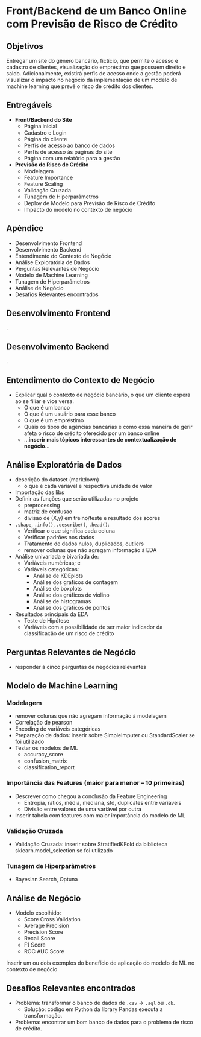 # Front/Backend de um Banco Online com Previsão de Risco de Crédito

## Objetivos

Entregar um site do gênero bancário, fictício, que permite o acesso e cadastro de clientes, visualização do empréstimo que possuem direito e saldo. Adicionalmente, existirá perfis de acesso onde a gestão poderá visualizar o impacto no negócio da implementação de um modelo de machine learning que prevê o risco de crédito dos clientes.

## Entregáveis

- **Front/Backend do Site**
  - Página inicial
  - Cadastro e Login
  - Página do cliente
  - Perfis de acesso ao banco de dados
  - Perfis de acesso às páginas do site
  - Página com um relatório para a gestão
- **Previsão do Risco de Crédito**
  - Modelagem
  - Feature Importance
  - Feature Scaling
  - Validação Cruzada
  - Tunagem de Hiperparâmetros
  - Deploy de Modelo para Previsão de Risco de Crédito
  - Impacto do modelo no contexto de negócio
   
## Apêndice

- Desenvolvimento Frontend
- Desenvolvimento Backend
- Entendimento do Contexto de Negócio
- Análise Exploratória de Dados
- Perguntas Relevantes de Negócio
- Modelo de Machine Learning
- Tunagem de Hiperparâmetros
- Análise de Negócio
- Desafios Relevantes encontrados

## Desenvolvimento Frontend

.

## Desenvolvimento Backend

.

## Entendimento do Contexto de Negócio

- Explicar qual o contexto de negócio bancário, o que um cliente espera ao se filiar e vice versa.
  - O que é um banco
  - O que é um usuário para esse banco
  - O que é um empréstimo
  - Quais os tipos de agências bancárias e como essa maneira de gerir afeta o risco de crédito oferecido por um banco online
  - ...**inserir mais tópicos interessantes de contextualização de negócio**...

## Análise Exploratória de Dados

- descrição do dataset (markdown)
  - o que é cada variável e respectiva unidade de valor
- Importação das libs
- Definir as funções que serão utilizadas no projeto 
  - preprocessing
  - matriz de confusao
  - divisao de (X,y) em treino/teste e resultado dos scores
- `.shape`, `.info()`, `.describe()`, `.head()`:
  - Verificar o que significa cada coluna
  - Verificar padrões nos dados
  - Tratamento de dados nulos, duplicados, outliers
  - remover colunas que não agregam informação à EDA
- Análise univariada e bivariada de:
  - Variáveis numéricas; e
  - Variáveis categóricas:
    - Análise de KDEplots
    - Análise dos gráficos de contagem
    - Análise de boxplots
    - Análise dos gráficos de violino
    - Análise de histogramas
    - Análise dos gráficos de pontos
- Resultados principais da EDA
  - Teste de Hipótese
  - Variáveis com a possibilidade de ser maior indicador da classificação de um risco de crédito

## Perguntas Relevantes de Negócio

- responder à cinco perguntas de negócios relevantes

## Modelo de Machine Learning

### Modelagem

- remover colunas que não agregam informação à modelagem
- Correlação de pearson
- Encoding de variáveis categóricas
- Preparação de dados: inserir sobre SimpleImputer ou StandardScaler se foi utilizado
- Testar os modelos de ML
  - accuracy_score
  - confusion_matrix 
  - classification_report
  
### Importância das Features (maior para menor – 10 primeiras)

- Descrever como chegou à conclusão da Feature Engineering
  - Entropia, ratios, média, mediana, std, duplicates entre variáveis
  - Divisão entre valores de uma variável por outra
- Inserir tabela com features com maior importância do modelo de ML

### Validação Cruzada

- Validação Cruzada: inserir sobre StratifiedKFold da biblioteca sklearn.model_selection se foi utilizado

### Tunagem de Hiperparâmetros

- Bayesian Search, Optuna

## Análise de Negócio

- Modelo escolhido:
  - Score Cross Validation
  - Average Precision
  - Precision Score
  - Recall Score
  - F1 Score
  - ROC AUC Score

Inserir um ou dois exemplos do benefício de aplicação do modelo de ML no contexto de negócio

## Desafios Relevantes encontrados

- Problema: transformar o banco de dados de `.csv` -> `.sql` ou `.db`.
  - Solução: código em Python da library Pandas executa a transformação.
- Problema: encontrar um bom banco de dados para o problema de risco de crédito.

